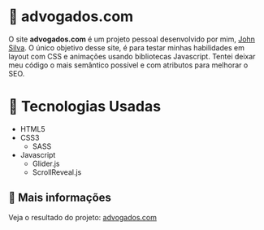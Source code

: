 # :rocket: advogados.com

<p>O site <strong>advogados.com</strong> é um projeto pessoal desenvolvido por mim, <a href="https://github.com/JhonSilva17">John Silva</a>. O único objetivo desse site, é para testar minhas habilidades em layout com CSS e animações usando bibliotecas Javascript. Tentei deixar meu código o mais semântico possível e com atributos para melhorar o SEO.</p>

# 📖 Tecnologias Usadas

* HTML5
* CSS3
    * SASS
* Javascript
  * Glider.js
  * ScrollReveal.js

## :link: Mais informações

Veja o resultado do projeto: [advogados.com](https://advogados-john.netlify.app)
